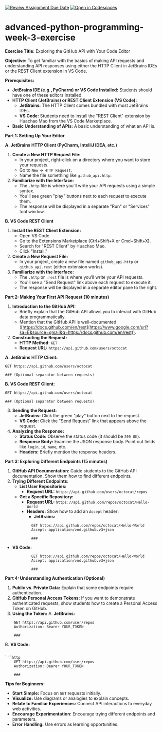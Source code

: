 [![Review Assignment Due Date](https://classroom.github.com/assets/deadline-readme-button-22041afd0340ce965d47ae6ef1cefeee28c7c493a6346c4f15d667ab976d596c.svg)](https://classroom.github.com/a/Hl9P08K6)
[![Open in Codespaces](https://classroom.github.com/assets/launch-codespace-2972f46106e565e64193e422d61a12cf1da4916b45550586e14ef0a7c637dd04.svg)](https://classroom.github.com/open-in-codespaces?assignment_repo_id=19734301)
# advanced-python-programming-week-3-exercise

**Exercise Title:** Exploring the GitHub API with Your Code Editor

**Objective:** To get familiar with the basics of making API requests and understanding API responses using either the HTTP Client in JetBrains IDEs or the REST Client extension in VS Code.

**Prerequisites:**

  * **JetBrains IDE (e.g., PyCharm) or VS Code Installed:** Students should have one of these editors installed.
  * **HTTP Client (JetBrains) or REST Client Extension (VS Code):**
      * **JetBrains:** The HTTP Client comes bundled with most JetBrains IDEs.
      * **VS Code:** Students need to install the "REST Client" extension by Huachao Mao from the VS Code Marketplace.
  * **Basic Understanding of APIs:** A basic understanding of what an API is.

**Part 1: Setting Up Your Editor**

**A. JetBrains HTTP Client (PyCharm, IntelliJ IDEA, etc.)**

1.  **Create a New HTTP Request File:**
      * In your project, right-click on a directory where you want to store your requests.
      * Go to `New` -\> `HTTP Request`.
      * Name the file something like `github_api.http`.
2.  **Familiarize with the Interface:**
      * The `.http` file is where you'll write your API requests using a simple syntax.
      * You'll see green "play" buttons next to each request to execute them.
      * The response will be displayed in a separate "Run" or "Services" tool window.

**B. VS Code REST Client**

1.  **Install the REST Client Extension:**
      * Open VS Code.
      * Go to the Extensions Marketplace (Ctrl+Shift+X or Cmd+Shift+X).
      * Search for "REST Client" by Huachao Mao.
      * Click "Install."
2.  **Create a New Request File:**
      * In your project, create a new file named `github_api.http` or `github_api.rest` (either extension works).
3.  **Familiarize with the Interface:**
      * The `.http` or `.rest` file is where you'll write your API requests.
      * You'll see a "Send Request" link above each request to execute it.
      * The response will be displayed in a separate editor pane to the right.

**Part 2: Making Your First API Request (10 minutes)**

1.  **Introduction to the GitHub API:**
      * Briefly explain that the GitHub API allows you to interact with GitHub data programmatically.
      * Mention that the GitHub API is well-documented ([https://docs.github.com/en/rest](https://www.google.com/url?sa=E&source=gmail&q=https://docs.github.com/en/rest)).
2.  **Constructing the Request:**
      * **HTTP Method:** `GET`
      * **Request URL:** `https://api.github.com/users/octocat`

**A. JetBrains HTTP Client:**

```http
GET https://api.github.com/users/octocat

### (Optional separator between requests)
```

**B. VS Code REST Client:**

```http
GET https://api.github.com/users/octocat

### (Optional separator between requests)
```

3.  **Sending the Request:**
      * **JetBrains:** Click the green "play" button next to the request.
      * **VS Code:** Click the "Send Request" link that appears above the request.
4.  **Analyzing the Response:**
      * **Status Code:** Observe the status code (it should be `200 OK`).
      * **Response Body:** Examine the JSON response body. Point out fields like `login`, `id`, `name`, etc.
      * **Headers:** Briefly mention the response headers.

**Part 3: Exploring Different Endpoints (15 minutes)**

1.  **GitHub API Documentation:** Guide students to the GitHub API documentation. Show them how to find different endpoints.
2.  **Trying Different Endpoints:**
      * **List User Repositories:**
          * **Request URL:** `https://api.github.com/users/octocat/repos`
      * **Get a Specific Repository:**
          * **Request URL:** `https://api.github.com/repos/octocat/Hello-World`
          * **Headers:** Show how to add an `Accept` header:
              * **JetBrains:**

<!-- end list -->

```http
            GET https://api.github.com/repos/octocat/Hello-World
            Accept: application/vnd.github.v3+json

            ###
```

   * **VS Code:**

```http
            GET https://api.github.com/repos/octocat/Hello-World
            Accept: application/vnd.github.v3+json

            ###
```

**Part 4: Understanding Authentication (Optional)**

1.  **Public vs. Private Data:** Explain that some endpoints require authentication.
2.  **GitHub Personal Access Tokens:** If you want to demonstrate authenticated requests, show students how to create a Personal Access Token on GitHub.
3.  **Using the Token:**
      A.  **JetBrains:**

<!-- end list -->

```http
    GET https://api.github.com/user/repos
    Authorization: Bearer YOUR_TOKEN

    ###
```
   B.  **VS Code:**
```

```http
    GET https://api.github.com/user/repos
    Authorization: Bearer YOUR_TOKEN

    ###
```

**Tips for Beginners:**

  * **Start Simple:** Focus on `GET` requests initially.
  * **Visualize:** Use diagrams or analogies to explain concepts.
  * **Relate to Familiar Experiences:** Connect API interactions to everyday web activities.
  * **Encourage Experimentation:** Encourage trying different endpoints and parameters.
  * **Error Handling:** Use errors as learning opportunities.
